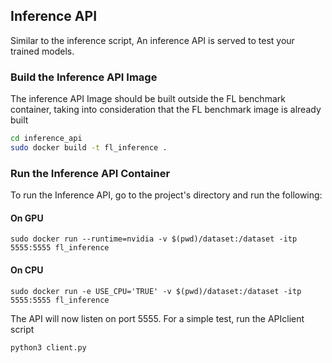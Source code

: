 
## Inference API
Similar to the inference script, An inference API is served to test your trained models.

### Build the Inference API Image
The inference API Image should be built outside the FL benchmark container, taking into consideration that the FL benchmark image is already built

```sh
cd inference_api
sudo docker build -t fl_inference .
```

### Run the Inference API Container

To run the Inference API, go to the project's directory and run the following:

#### On GPU

```shell
sudo docker run --runtime=nvidia -v $(pwd)/dataset:/dataset -itp 5555:5555 fl_inference
```

#### On CPU

```shell
sudo docker run -e USE_CPU='TRUE' -v $(pwd)/dataset:/dataset -itp 5555:5555 fl_inference
```

The API will now listen on port 5555. For a simple test, run the APIclient script

```
python3 client.py
